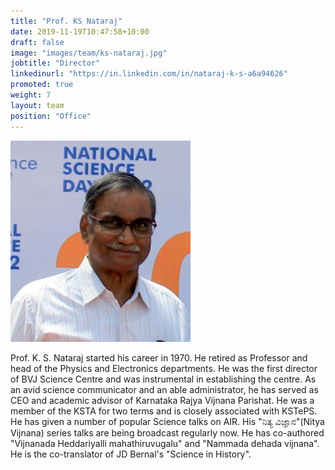 ```yaml
---
title: "Prof. KS Nataraj"
date: 2019-11-19T10:47:58+10:00
draft: false
image: "images/team/ks-nataraj.jpg"
jobtitle: "Director"
linkedinurl: "https://in.linkedin.com/in/nataraj-k-s-a6a94626"
promoted: true
weight: 7
layout: team
position: "Office"
---
```


![Prof. KS Nataraj photo](/images/team/ks-nataraj.jpg "Prof. KS Nataraj")

Prof. K. S. Nataraj started his career in 1970. He retired as Professor and head of the Physics and Electronics departments. He was the first director of BVJ Science Centre and was instrumental in establishing the centre. As an avid science communicator and an able administrator, he has served as CEO and academic advisor of Karnataka Rajya Vijnana Parishat. He was a member of the KSTA for two terms and is closely associated with KSTePS. He has given a number of popular Science talks on AIR. His "ನಿತ್ಯ ವಿಜ್ಞಾನ"(Nitya Vijnana) series talks are being broadcast regularly now. He has co-authored "Vijnanada Heddariyalli mahathiruvugalu" and "Nammada dehada vijnana". He is the co-translator of JD Bernal's "Science in History".
